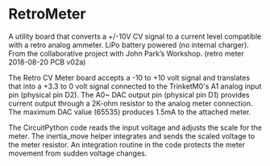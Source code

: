 # RetroMeter
A utility board that converts a +/-10V CV signal to a current level compatible with a retro analog ammeter. LiPo battery powered (no internal charger). From the collaborative project with John Park’s Workshop. (retro meter 2018-08-20 PCB v02a)

The Retro CV Meter board accepts a -10 to +10 volt signal and translates that into a +3.3 to 0 volt signal connected to the TrinketM0's A1 analog input pin (physical pin D2). The A0~ DAC output pin (physical pin D1) provides current output through a 2K-ohm resistor to the analog meter connection. The maximum DAC value (65535) produces 1.5mA to the attached meter.

The CircuitPython code reads the input voltage and adjusts the scale for the meter. The inertia_move helper integrates and sends the scaled voltage to the meter resistor. An integration routine in the code protects the meter movement from sudden voltage changes.

